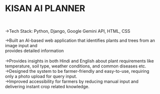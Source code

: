  <h1>KISAN AI PLANNER</h1><br>
  
  ->Tech Stack: Python, Django, Google Gemini API, HTML, CSS   <br>
 
  ->Built an Al-based web application that identifies plants and trees from an image input and  
  provides detailed information <br>                                                                
  ->Provides insights in both Hindi and English about plant requirements like temperature, soil type, weather conditions, and common diseases etc. <br>
  ->Designed the system to be farmer-friendly and easy-to-use, requiring only a photo upload for query input. <br>
  ->Improved accessibility for farmers by reducing manual input and delivering instant crop related knowledge. <br>
